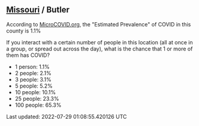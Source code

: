 
## [Missouri](/united-states/missouri) / Butler

According to [MicroCOVID.org](http://microcovid.org),
the "Estimated Prevalence" of COVID in this county is 1.1%

If you interact with a certain number of people in this location
(all at once in a group, or spread out across the day), what is the chance that
1 or more of them has COVID?

- 1 person: 1.1%
- 2 people: 2.1%
- 3 people: 3.1%
- 5 people: 5.2%
- 10 people: 10.1%
- 25 people: 23.3%
- 100 people: 65.3%

Last updated: 2022-07-29 01:08:55.420126 UTC
